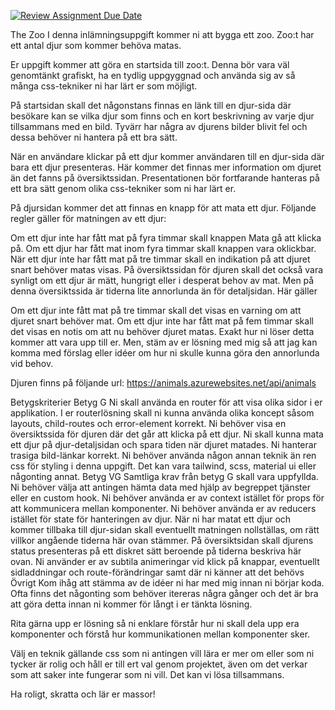 [![Review Assignment Due Date](https://classroom.github.com/assets/deadline-readme-button-22041afd0340ce965d47ae6ef1cefeee28c7c493a6346c4f15d667ab976d596c.svg)](https://classroom.github.com/a/xBUCHFwF)



The Zoo
I denna inlämningsuppgift kommer ni att bygga ett zoo. Zoo:t har ett antal djur som kommer behöva matas.

Er uppgift kommer att göra en startsida till zoo:t. Denna bör vara väl genomtänkt grafiskt, ha en tydlig uppgyggnad och använda sig av så många css-tekniker ni har lärt er som möjligt.

På startsidan skall det någonstans finnas en länk till en djur-sida där besökare kan se vilka djur som finns och en kort beskrivning av varje djur tillsammans med en bild. Tyvärr har några av djurens bilder blivit fel och dessa behöver ni hantera på ett bra sätt.

När en användare klickar på ett djur kommer användaren till en djur-sida där bara ett djur presenteras. Här kommer det finnas mer information om djuret än det fanns på översiktssidan. Presentationen bör fortfarande hanteras på ett bra sätt genom olika css-tekniker som ni har lärt er.

På djursidan kommer det att finnas en knapp för att mata ett djur. Följande regler gäller för matningen av ett djur:

Om ett djur inte har fått mat på fyra timmar skall knappen Mata gå att klicka på.
Om ett djur har fått mat inom fyra timmar skall knappen vara oklickbar.
När ett djur inte har fått mat på tre timmar skall en indikation på att djuret snart behöver matas visas.
På översiktssidan för djuren skall det också vara synligt om ett djur är mätt, hungrigt eller i desperat behov av mat. Men på denna översiktssida är tiderna lite annorlunda än för detaljsidan. Här gäller

Om ett djur inte fått mat på tre timmar skall det visas en varning om att djuret snart behöver mat.
Om ett djur inte har fått mat på fem timmar skall det visas en notis om att nu behöver djuret matas.
Exakt hur ni löser detta kommer att vara upp till er. Men, stäm av er lösning med mig så att jag kan komma med förslag eller idéer om hur ni skulle kunna göra den annorlunda vid behov.

Djuren finns på följande url: https://animals.azurewebsites.net/api/animals

Betygskriterier
Betyg G
Ni skall använda en router för att visa olika sidor i er applikation.
I er routerlösning skall ni kunna använda olika koncept såsom layouts, child-routes och error-element korrekt.
Ni behöver visa en översiktssida för djuren där det går att klicka på ett djur.
Ni skall kunna mata ett djur på djur-detaljsidan och spara tiden när djuret matades.
Ni hanterar trasiga bild-länkar korrekt.
Ni behöver använda någon annan teknik än ren css för styling i denna uppgift. Det kan vara tailwind, scss, material ui eller någonting annat.
Betyg VG
Samtliga krav från betyg G skall vara uppfyllda.
Ni behöver välja att antingen hämta data med hjälp av begreppet tjänster eller en custom hook.
Ni behöver använda er av context istället för props för att kommunicera mellan komponenter.
Ni behöver använda er av reducers istället för state för hanteringen av djur.
När ni har matat ett djur och kommer tillbaka till djur-sidan skall eventuellt matningen nollställas, om rätt villkor angående tiderna här ovan stämmer.
På översiktsidan skall djurens status presenteras på ett diskret sätt beroende på tiderna beskriva här ovan.
Ni använder er av subtila animeringar vid klick på knappar, eventuellt sidladdningar och route-förändringar samt där ni känner att det behövs
Övrigt
Kom ihåg att stämma av de idéer ni har med mig innan ni börjar koda. Ofta finns det någonting som behöver itereras några gånger och det är bra att göra detta innan ni kommer för långt i er tänkta lösning.

Rita gärna upp er lösning så ni enklare förstår hur ni skall dela upp era komponenter och förstå hur kommunikationen mellan komponenter sker.

Välj en teknik gällande css som ni antingen vill lära er mer om eller som ni tycker är rolig och håll er till ert val genom projektet, även om det verkar som att saker inte fungerar som ni vill. Det kan vi lösa tillsammans.

Ha roligt, skratta och lär er massor!